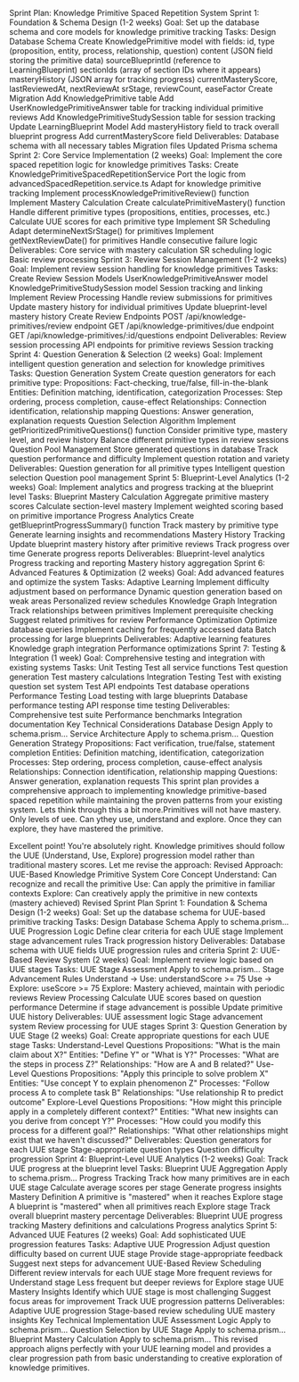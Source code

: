 Sprint Plan: Knowledge Primitive Spaced Repetition System
Sprint 1: Foundation & Schema Design (1-2 weeks)
Goal: Set up the database schema and core models for knowledge primitive tracking
Tasks:
Design Database Schema
Create KnowledgePrimitive model with fields:
id, type (proposition, entity, process, relationship, question)
content (JSON field storing the primitive data)
sourceBlueprintId (reference to LearningBlueprint)
sectionIds (array of section IDs where it appears)
masteryHistory (JSON array for tracking progress)
currentMasteryScore, lastReviewedAt, nextReviewAt
srStage, reviewCount, easeFactor
Create Migration
Add KnowledgePrimitive table
Add UserKnowledgePrimitiveAnswer table for tracking individual primitive reviews
Add KnowledgePrimitiveStudySession table for session tracking
Update LearningBlueprint Model
Add masteryHistory field to track overall blueprint progress
Add currentMasteryScore field
Deliverables:
Database schema with all necessary tables
Migration files
Updated Prisma schema
Sprint 2: Core Service Implementation (2 weeks)
Goal: Implement the core spaced repetition logic for knowledge primitives
Tasks:
Create KnowledgePrimitiveSpacedRepetitionService
Port the logic from advancedSpacedRepetition.service.ts
Adapt for knowledge primitive tracking
Implement processKnowledgePrimitiveReview() function
Implement Mastery Calculation
Create calculatePrimitiveMastery() function
Handle different primitive types (propositions, entities, processes, etc.)
Calculate UUE scores for each primitive type
Implement SR Scheduling
Adapt determineNextSrStage() for primitives
Implement getNextReviewDate() for primitives
Handle consecutive failure logic
Deliverables:
Core service with mastery calculation
SR scheduling logic
Basic review processing
Sprint 3: Review Session Management (1-2 weeks)
Goal: Implement review session handling for knowledge primitives
Tasks:
Create Review Session Models
UserKnowledgePrimitiveAnswer model
KnowledgePrimitiveStudySession model
Session tracking and linking
Implement Review Processing
Handle review submissions for primitives
Update mastery history for individual primitives
Update blueprint-level mastery history
Create Review Endpoints
POST /api/knowledge-primitives/review endpoint
GET /api/knowledge-primitives/due endpoint
GET /api/knowledge-primitives/:id/questions endpoint
Deliverables:
Review session processing
API endpoints for primitive reviews
Session tracking
Sprint 4: Question Generation & Selection (2 weeks)
Goal: Implement intelligent question generation and selection for knowledge primitives
Tasks:
Question Generation System
Create question generators for each primitive type:
Propositions: Fact-checking, true/false, fill-in-the-blank
Entities: Definition matching, identification, categorization
Processes: Step ordering, process completion, cause-effect
Relationships: Connection identification, relationship mapping
Questions: Answer generation, explanation requests
Question Selection Algorithm
Implement getPrioritizedPrimitiveQuestions() function
Consider primitive type, mastery level, and review history
Balance different primitive types in review sessions
Question Pool Management
Store generated questions in database
Track question performance and difficulty
Implement question rotation and variety
Deliverables:
Question generation for all primitive types
Intelligent question selection
Question pool management
Sprint 5: Blueprint-Level Analytics (1-2 weeks)
Goal: Implement analytics and progress tracking at the blueprint level
Tasks:
Blueprint Mastery Calculation
Aggregate primitive mastery scores
Calculate section-level mastery
Implement weighted scoring based on primitive importance
Progress Analytics
Create getBlueprintProgressSummary() function
Track mastery by primitive type
Generate learning insights and recommendations
Mastery History Tracking
Update blueprint mastery history after primitive reviews
Track progress over time
Generate progress reports
Deliverables:
Blueprint-level analytics
Progress tracking and reporting
Mastery history aggregation
Sprint 6: Advanced Features & Optimization (2 weeks)
Goal: Add advanced features and optimize the system
Tasks:
Adaptive Learning
Implement difficulty adjustment based on performance
Dynamic question generation based on weak areas
Personalized review schedules
Knowledge Graph Integration
Track relationships between primitives
Implement prerequisite checking
Suggest related primitives for review
Performance Optimization
Optimize database queries
Implement caching for frequently accessed data
Batch processing for large blueprints
Deliverables:
Adaptive learning features
Knowledge graph integration
Performance optimizations
Sprint 7: Testing & Integration (1 week)
Goal: Comprehensive testing and integration with existing systems
Tasks:
Unit Testing
Test all service functions
Test question generation
Test mastery calculations
Integration Testing
Test with existing question set system
Test API endpoints
Test database operations
Performance Testing
Load testing with large blueprints
Database performance testing
API response time testing
Deliverables:
Comprehensive test suite
Performance benchmarks
Integration documentation
Key Technical Considerations
Database Design
Apply to schema.prism...
Service Architecture
Apply to schema.prism...
Question Generation Strategy
Propositions: Fact verification, true/false, statement completion
Entities: Definition matching, identification, categorization
Processes: Step ordering, process completion, cause-effect analysis
Relationships: Connection identification, relationship mapping
Questions: Answer generation, explanation requests
This sprint plan provides a comprehensive approach to implementing knowledge primitive-based spaced repetition while maintaining the proven patterns from your existing system.
Lets think through this a bit more.Primitives will not have mastery. Only levels of uee. Can ythey use, understand and explore. Once they can explore, they have mastered the primitive. 

Excellent point! You're absolutely right. Knowledge primitives should follow the UUE (Understand, Use, Explore) progression model rather than traditional mastery scores. Let me revise the approach:
Revised Approach: UUE-Based Knowledge Primitive System
Core Concept
Understand: Can recognize and recall the primitive
Use: Can apply the primitive in familiar contexts
Explore: Can creatively apply the primitive in new contexts (mastery achieved)
Revised Sprint Plan
Sprint 1: Foundation & Schema Design (1-2 weeks)
Goal: Set up the database schema for UUE-based primitive tracking
Tasks:
Design Database Schema
Apply to schema.prism...
UUE Progression Logic
Define clear criteria for each UUE stage
Implement stage advancement rules
Track progression history
Deliverables:
Database schema with UUE fields
UUE progression rules and criteria
Sprint 2: UUE-Based Review System (2 weeks)
Goal: Implement review logic based on UUE stages
Tasks:
UUE Stage Assessment
Apply to schema.prism...
Stage Advancement Rules
Understand → Use: understandScore >= 75
Use → Explore: useScore >= 75
Explore: Mastery achieved, maintain with periodic reviews
Review Processing
Calculate UUE scores based on question performance
Determine if stage advancement is possible
Update primitive UUE history
Deliverables:
UUE assessment logic
Stage advancement system
Review processing for UUE stages
Sprint 3: Question Generation by UUE Stage (2 weeks)
Goal: Create appropriate questions for each UUE stage
Tasks:
Understand-Level Questions
Propositions: "What is the main claim about X?"
Entities: "Define Y" or "What is Y?"
Processes: "What are the steps in process Z?"
Relationships: "How are A and B related?"
Use-Level Questions
Propositions: "Apply this principle to solve problem X"
Entities: "Use concept Y to explain phenomenon Z"
Processes: "Follow process A to complete task B"
Relationships: "Use relationship R to predict outcome"
Explore-Level Questions
Propositions: "How might this principle apply in a completely different context?"
Entities: "What new insights can you derive from concept Y?"
Processes: "How could you modify this process for a different goal?"
Relationships: "What other relationships might exist that we haven't discussed?"
Deliverables:
Question generators for each UUE stage
Stage-appropriate question types
Question difficulty progression
Sprint 4: Blueprint-Level UUE Analytics (1-2 weeks)
Goal: Track UUE progress at the blueprint level
Tasks:
Blueprint UUE Aggregation
Apply to schema.prism...
Progress Tracking
Track how many primitives are in each UUE stage
Calculate average scores per stage
Generate progress insights
Mastery Definition
A primitive is "mastered" when it reaches Explore stage
A blueprint is "mastered" when all primitives reach Explore stage
Track overall blueprint mastery percentage
Deliverables:
Blueprint UUE progress tracking
Mastery definitions and calculations
Progress analytics
Sprint 5: Advanced UUE Features (2 weeks)
Goal: Add sophisticated UUE progression features
Tasks:
Adaptive UUE Progression
Adjust question difficulty based on current UUE stage
Provide stage-appropriate feedback
Suggest next steps for advancement
UUE-Based Review Scheduling
Different review intervals for each UUE stage
More frequent reviews for Understand stage
Less frequent but deeper reviews for Explore stage
UUE Mastery Insights
Identify which UUE stage is most challenging
Suggest focus areas for improvement
Track UUE progression patterns
Deliverables:
Adaptive UUE progression
Stage-based review scheduling
UUE mastery insights
Key Technical Implementation
UUE Assessment Logic
Apply to schema.prism...
Question Selection by UUE Stage
Apply to schema.prism...
Blueprint Mastery Calculation
Apply to schema.prism...
This revised approach aligns perfectly with your UUE learning model and provides a clear progression path from basic understanding to creative exploration of knowledge primitives.
